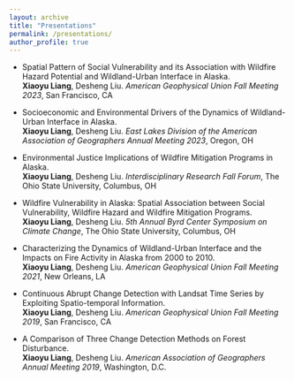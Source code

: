```yaml
---
layout: archive
title: "Presentations"
permalink: /presentations/
author_profile: true
---
```



* Spatial Pattern of Social Vulnerability and its Association with Wildfire Hazard Potential and Wildland-Urban Interface in Alaska. <br>
__Xiaoyu Liang__, Desheng Liu. 
*American Geophysical Union Fall Meeting 2023*, San Francisco, CA <br>

* Socioeconomic and Environmental Drivers of the Dynamics of Wildland-Urban Interface in Alaska. <br>
__Xiaoyu Liang__, Desheng Liu. 
*East Lakes Division of the American Association of Geographers Annual Meeting 2023*, Oregon, OH <br>

* Environmental Justice Implications of Wildfire Mitigation Programs in Alaska. <br>
__Xiaoyu Liang__, Desheng Liu. 
*Interdisciplinary Research Fall Forum*, The Ohio State University, Columbus, OH <br>

* Wildfire Vulnerability in Alaska: Spatial Association between Social Vulnerability, Wildfire Hazard and Wildfire Mitigation Programs. <br>
__Xiaoyu Liang__, Desheng Liu. 
*5th Annual Byrd Center Symposium on Climate Change*, The Ohio State University, Columbus, OH <br>

* Characterizing the Dynamics of Wildland-Urban Interface and the Impacts on Fire Activity in Alaska from 2000 to 2010. <br>
__Xiaoyu Liang__, Desheng Liu. 
*American Geophysical Union Fall Meeting 2021*, New Orleans, LA <br>

* Continuous Abrupt Change Detection with Landsat Time Series by Exploiting Spatio-temporal Information. <br>
__Xiaoyu Liang__, Desheng Liu. 
*American Geophysical Union Fall Meeting 2019*, San Francisco, CA <br>

* A Comparison of Three Change Detection Methods on Forest Disturbance. <br>
__Xiaoyu Liang__, Desheng Liu. 
*American Association of Geographers Annual Meeting 2019*, Washington, D.C. <br>

